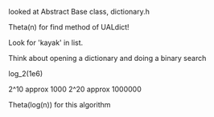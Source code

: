
looked at Abstract Base class, dictionary.h

Theta(n) for find method of UALdict!



Look for 'kayak' in list.

Think about opening a dictionary and doing a binary search

log_2(1e6)

2^10 approx 1000 
2^20 approx 1000000

Theta(log(n)) for this algorithm
